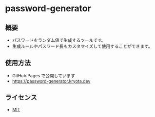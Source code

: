 # password-generator

## 概要

- パスワードをランダム値で生成するツールです。
- 生成ルールやパスワード長もカスタマイズして使用することができます。

## 使用方法

- GitHub Pages で公開しています
- https://password-generator.kryota.dev

## ライセンス

- [MIT](LICENSE)
